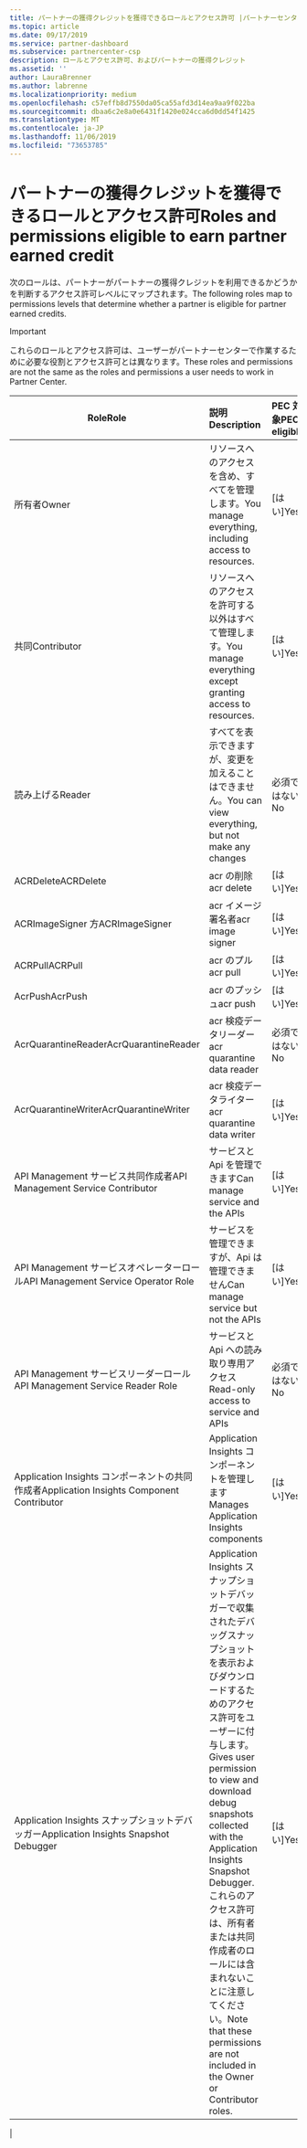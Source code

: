 ```yaml
---
title: パートナーの獲得クレジットを獲得できるロールとアクセス許可 |パートナーセンター
ms.topic: article
ms.date: 09/17/2019
ms.service: partner-dashboard
ms.subservice: partnercenter-csp
description: ロールとアクセス許可、およびパートナーの獲得クレジット
ms.assetid: ''
author: LauraBrenner
ms.author: labrenne
ms.localizationpriority: medium
ms.openlocfilehash: c57effb8d7550da05ca55afd3d14ea9aa9f022ba
ms.sourcegitcommit: dbaa6c2e8a0e6431f1420e024cca6d0dd54f1425
ms.translationtype: MT
ms.contentlocale: ja-JP
ms.lasthandoff: 11/06/2019
ms.locfileid: "73653785"
---
```

# <a name="roles-and-permissions-eligible-to-earn-partner-earned-credit"></a><span data-ttu-id="bdfd3-103">パートナーの獲得クレジットを獲得できるロールとアクセス許可</span><span class="sxs-lookup"><span data-stu-id="bdfd3-103">Roles and permissions eligible to earn partner earned credit</span></span>

<span data-ttu-id="bdfd3-104">次のロールは、パートナーがパートナーの獲得クレジットを利用できるかどうかを判断するアクセス許可レベルにマップされます。</span><span class="sxs-lookup"><span data-stu-id="bdfd3-104">The following roles map to permissions levels that determine whether a partner is eligible for partner earned credits.</span></span>

>[!Important]
><span data-ttu-id="bdfd3-105">これらのロールとアクセス許可は、ユーザーがパートナーセンターで作業するために必要な役割とアクセス許可とは異なります。</span><span class="sxs-lookup"><span data-stu-id="bdfd3-105">These roles and permissions are not the same as the roles and permissions a user needs to work in Partner Center.</span></span>

|<span data-ttu-id="bdfd3-106">**Role**</span><span class="sxs-lookup"><span data-stu-id="bdfd3-106">**Role**</span></span>   |<span data-ttu-id="bdfd3-107">**説明**</span><span class="sxs-lookup"><span data-stu-id="bdfd3-107">**Description**</span></span>   |<span data-ttu-id="bdfd3-108">**PEC 対象**</span><span class="sxs-lookup"><span data-stu-id="bdfd3-108">**PEC eligible**</span></span>   |
|-----------------|:------------------|:--------------|
|<span data-ttu-id="bdfd3-109">所有者</span><span class="sxs-lookup"><span data-stu-id="bdfd3-109">Owner</span></span>  |<span data-ttu-id="bdfd3-110">リソースへのアクセスを含め、すべてを管理します。</span><span class="sxs-lookup"><span data-stu-id="bdfd3-110">You manage everything, including access to resources.</span></span>|<span data-ttu-id="bdfd3-111">[はい]</span><span class="sxs-lookup"><span data-stu-id="bdfd3-111">Yes</span></span>|
|<span data-ttu-id="bdfd3-112">共同</span><span class="sxs-lookup"><span data-stu-id="bdfd3-112">Contributor</span></span> |<span data-ttu-id="bdfd3-113">リソースへのアクセスを許可する以外はすべて管理します。</span><span class="sxs-lookup"><span data-stu-id="bdfd3-113">You manage everything except granting access to resources.</span></span>|<span data-ttu-id="bdfd3-114">[はい]</span><span class="sxs-lookup"><span data-stu-id="bdfd3-114">Yes</span></span>|
|<span data-ttu-id="bdfd3-115">読み上げる</span><span class="sxs-lookup"><span data-stu-id="bdfd3-115">Reader</span></span>|<span data-ttu-id="bdfd3-116">すべてを表示できますが、変更を加えることはできません。</span><span class="sxs-lookup"><span data-stu-id="bdfd3-116">You can view everything, but not make any changes</span></span>|<span data-ttu-id="bdfd3-117">必須ではない</span><span class="sxs-lookup"><span data-stu-id="bdfd3-117">No</span></span>|
|<span data-ttu-id="bdfd3-118">ACRDelete</span><span class="sxs-lookup"><span data-stu-id="bdfd3-118">ACRDelete</span></span>|<span data-ttu-id="bdfd3-119">acr の削除</span><span class="sxs-lookup"><span data-stu-id="bdfd3-119">acr delete</span></span>|<span data-ttu-id="bdfd3-120">[はい]</span><span class="sxs-lookup"><span data-stu-id="bdfd3-120">Yes</span></span>|
|<span data-ttu-id="bdfd3-121">ACRImageSigner 方</span><span class="sxs-lookup"><span data-stu-id="bdfd3-121">ACRImageSigner</span></span>|<span data-ttu-id="bdfd3-122">acr イメージ署名者</span><span class="sxs-lookup"><span data-stu-id="bdfd3-122">acr image signer</span></span>|<span data-ttu-id="bdfd3-123">[はい]</span><span class="sxs-lookup"><span data-stu-id="bdfd3-123">Yes</span></span>|
|<span data-ttu-id="bdfd3-124">ACRPull</span><span class="sxs-lookup"><span data-stu-id="bdfd3-124">ACRPull</span></span>|<span data-ttu-id="bdfd3-125">acr のプル</span><span class="sxs-lookup"><span data-stu-id="bdfd3-125">acr pull</span></span>|<span data-ttu-id="bdfd3-126">[はい]</span><span class="sxs-lookup"><span data-stu-id="bdfd3-126">Yes</span></span>|
|<span data-ttu-id="bdfd3-127">AcrPush</span><span class="sxs-lookup"><span data-stu-id="bdfd3-127">AcrPush</span></span>|<span data-ttu-id="bdfd3-128">acr のプッシュ</span><span class="sxs-lookup"><span data-stu-id="bdfd3-128">acr push</span></span>|<span data-ttu-id="bdfd3-129">[はい]</span><span class="sxs-lookup"><span data-stu-id="bdfd3-129">Yes</span></span>|
|<span data-ttu-id="bdfd3-130">AcrQuarantineReader</span><span class="sxs-lookup"><span data-stu-id="bdfd3-130">AcrQuarantineReader</span></span>|<span data-ttu-id="bdfd3-131">acr 検疫データリーダー</span><span class="sxs-lookup"><span data-stu-id="bdfd3-131">acr quarantine data reader</span></span>|<span data-ttu-id="bdfd3-132">必須ではない</span><span class="sxs-lookup"><span data-stu-id="bdfd3-132">No</span></span>|
|<span data-ttu-id="bdfd3-133">AcrQuarantineWriter</span><span class="sxs-lookup"><span data-stu-id="bdfd3-133">AcrQuarantineWriter</span></span>| <span data-ttu-id="bdfd3-134">acr 検疫データライター</span><span class="sxs-lookup"><span data-stu-id="bdfd3-134">acr quarantine data writer</span></span>|<span data-ttu-id="bdfd3-135">[はい]</span><span class="sxs-lookup"><span data-stu-id="bdfd3-135">Yes</span></span>|
|<span data-ttu-id="bdfd3-136">API Management サービス共同作成者</span><span class="sxs-lookup"><span data-stu-id="bdfd3-136">API Management Service Contributor</span></span>|<span data-ttu-id="bdfd3-137">サービスと Api を管理できます</span><span class="sxs-lookup"><span data-stu-id="bdfd3-137">Can manage service and the APIs</span></span>|<span data-ttu-id="bdfd3-138">[はい]</span><span class="sxs-lookup"><span data-stu-id="bdfd3-138">Yes</span></span>|
|<span data-ttu-id="bdfd3-139">API Management サービスオペレーターロール</span><span class="sxs-lookup"><span data-stu-id="bdfd3-139">API Management Service Operator Role</span></span>|<span data-ttu-id="bdfd3-140">サービスを管理できますが、Api は管理できません</span><span class="sxs-lookup"><span data-stu-id="bdfd3-140">Can manage service but not the APIs</span></span>|<span data-ttu-id="bdfd3-141">[はい]</span><span class="sxs-lookup"><span data-stu-id="bdfd3-141">Yes</span></span>|
|<span data-ttu-id="bdfd3-142">API Management サービスリーダーロール</span><span class="sxs-lookup"><span data-stu-id="bdfd3-142">API Management Service Reader Role</span></span>|<span data-ttu-id="bdfd3-143">サービスと Api への読み取り専用アクセス</span><span class="sxs-lookup"><span data-stu-id="bdfd3-143">Read-only access to service and APIs</span></span>|<span data-ttu-id="bdfd3-144">必須ではない</span><span class="sxs-lookup"><span data-stu-id="bdfd3-144">No</span></span>|
|<span data-ttu-id="bdfd3-145">Application Insights コンポーネントの共同作成者</span><span class="sxs-lookup"><span data-stu-id="bdfd3-145">Application Insights Component Contributor</span></span>|<span data-ttu-id="bdfd3-146">Application Insights コンポーネントを管理します</span><span class="sxs-lookup"><span data-stu-id="bdfd3-146">Manages Application Insights components</span></span>|<span data-ttu-id="bdfd3-147">[はい]</span><span class="sxs-lookup"><span data-stu-id="bdfd3-147">Yes</span></span>|
|<span data-ttu-id="bdfd3-148">Application Insights スナップショットデバッガー</span><span class="sxs-lookup"><span data-stu-id="bdfd3-148">Application Insights Snapshot Debugger</span></span>|<span data-ttu-id="bdfd3-149">Application Insights スナップショットデバッガーで収集されたデバッグスナップショットを表示およびダウンロードするためのアクセス許可をユーザーに付与します。</span><span class="sxs-lookup"><span data-stu-id="bdfd3-149">Gives user permission to view and download debug snapshots collected with the Application Insights Snapshot Debugger.</span></span> <span data-ttu-id="bdfd3-150">これらのアクセス許可は、所有者または共同作成者のロールには含まれないことに注意してください。</span><span class="sxs-lookup"><span data-stu-id="bdfd3-150">Note that these permissions are not included in the Owner or Contributor roles.</span></span>|<span data-ttu-id="bdfd3-151">[はい]</span><span class="sxs-lookup"><span data-stu-id="bdfd3-151">Yes</span></span>|
|